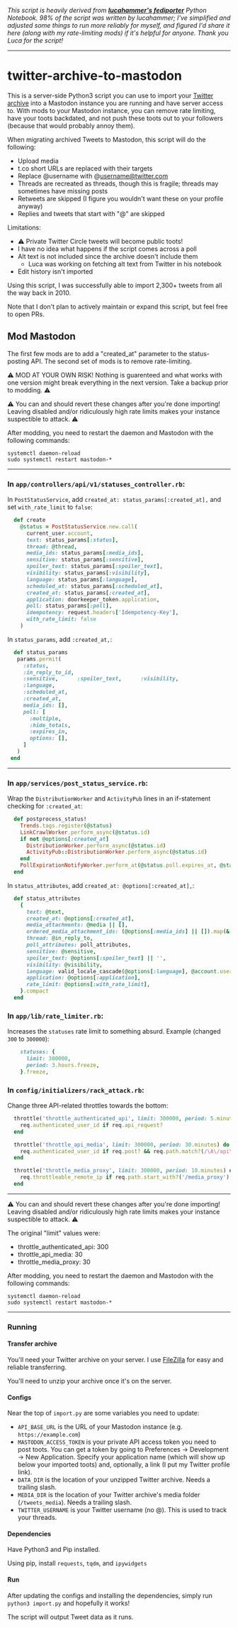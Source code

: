 *This script is heavily derived from **[lucahammer's fediporter](https://github.com/lucahammer/fediporter)** Python Notebook. 98% of the script was written by lucahammer; I've simplified and adjusted some things to run more reliably for myself, and figured I'd share it here (along with my rate-limiting mods) if it's helpful for anyone. Thank you Luca for the script!*

----

# twitter-archive-to-mastodon

This is a server-side Python3 script you can use to import your [Twitter archive](https://help.twitter.com/en/managing-your-account/how-to-download-your-twitter-archive) into a Mastodon instance you are running and have server access to. With mods to your Mastodon instance, you can remove rate limiting, have your toots backdated, and not push these toots out to your followers (because that would probably annoy them).

When migrating archived Tweets to Mastodon, this script will do the following:
* Upload media
* t.co short URLs are replaced with their targets
* Replace @username with @username@twitter.com
* Threads are recreated as threads, though this is fragile; threads may sometimes have missing posts
* Retweets are skipped (I figure you wouldn't want these on your profile anyway)
* Replies and tweets that start with "@" are skipped

Limitations:
* ⚠️ Private Twitter Circle tweets will become public toots!
* I have no idea what happens if the script comes across a poll
* Alt text is not included since the archive doesn't include them
  * Luca was working on fetching alt text from Twitter in his notebook
* Edit history isn't imported

Using this script, I was successfully able to import 2,300+ tweets from all the way back in 2010.

Note that I don't plan to actively maintain or expand this script, but feel free to open PRs.

## Mod Mastodon

The first few mods are to add a "created_at" parameter to the status-posting API. The second set of mods is to remove rate-limiting.

⚠️ MOD AT YOUR OWN RISK! Nothing is guarenteed and what works with one version might break everything in the next version. Take a backup prior to modding. ⚠️

⚠️ You can and should revert these changes after you're done importing! Leaving disabled and/or ridiculously high rate limits makes your instance suspectible to attack. ⚠️

After modding, you need to restart the daemon and Mastodon with the following commands:
```
systemctl daemon-reload
sudo systemctl restart mastodon-*
```

----

### In `app/controllers/api/v1/statuses_controller.rb`:

In `PostStatusService`, add `created_at: status_params[:created_at],` and set `with_rate_limit` to `false`:
```rb
  def create
    @status = PostStatusService.new.call(
      current_user.account,
      text: status_params[:status],
      thread: @thread,
      media_ids: status_params[:media_ids],
      sensitive: status_params[:sensitive],
      spoiler_text: status_params[:spoiler_text],
      visibility: status_params[:visibility],
      language: status_params[:language],
      scheduled_at: status_params[:scheduled_at],
      created_at: status_params[:created_at],
      application: doorkeeper_token.application,
      poll: status_params[:poll],
      idempotency: request.headers['Idempotency-Key'],
      with_rate_limit: false
    )
```
 
In `status_params`, add `:created_at,`:
 
 ```rb
   def status_params
    params.permit(
      :status,
      :in_reply_to_id,
      :sensitive,      :spoiler_text,      :visibility,
      :language,
      :scheduled_at,
      :created_at,
      media_ids: [],
      poll: [
        :multiple,
        :hide_totals,
        :expires_in,
        options: [],
      ]
    )
  end
```

----

### In `app/services/post_status_service.rb`:

Wrap the `DistributionWorker` and `ActivityPub` lines in an if-statement checking for `:created_at`:

```rb
  def postprocess_status!
    Trends.tags.register(@status)
    LinkCrawlWorker.perform_async(@status.id)
    if not @options[:created_at]
      DistributionWorker.perform_async(@status.id)
      ActivityPub::DistributionWorker.perform_async(@status.id)
    end
    PollExpirationNotifyWorker.perform_at(@status.poll.expires_at, @status.poll.id) if @status.poll
  end
```

In `status_attributes`, add `created_at: @options[:created_at],`:
```rb
  def status_attributes
    {
      text: @text,
      created_at: @options[:created_at],
      media_attachments: @media || [],
      ordered_media_attachment_ids: (@options[:media_ids] || []).map(&:to_i) & @media.map(&:id),
      thread: @in_reply_to,
      poll_attributes: poll_attributes,
      sensitive: @sensitive,
      spoiler_text: @options[:spoiler_text] || '',
      visibility: @visibility,
      language: valid_locale_cascade(@options[:language], @account.user&.preferred_posting_language, I18n.default_locale),
      application: @options[:application],
      rate_limit: @options[:with_rate_limit],
    }.compact
  end
```

### In `app/lib/rate_limiter.rb`:

Increases the `statuses` rate limit to something absurd. Example (changed `300` to `300000`):
```rb
    statuses: {
      limit: 300000,
      period: 3.hours.freeze,
    }.freeze,
```

### In `config/initializers/rack_attack.rb`:

Change three API-related throttles towards the bottom:
```rb
  throttle('throttle_authenticated_api', limit: 300000, period: 5.minutes) do |req|
    req.authenticated_user_id if req.api_request?
  end
```

```rb
  throttle('throttle_api_media', limit: 300000, period: 30.minutes) do |req|
    req.authenticated_user_id if req.post? && req.path.match?(/\A\/api\/v\d+\/media\z/i)
  end
```

```rb
  throttle('throttle_media_proxy', limit: 300000, period: 10.minutes) do |req|
    req.throttleable_remote_ip if req.path.start_with?('/media_proxy')
  end
```

----

⚠️ You can and should revert these changes after you're done importing! Leaving disabled and/or ridiculously high rate limits makes your instance suspectible to attack. ⚠️

The original "limit" values were:
* throttle_authenticated_api: 300
* throttle_api_media: 30
* throttle_media_proxy: 30

After modding, you need to restart the daemon and Mastodon with the following commands:
```
systemctl daemon-reload
sudo systemctl restart mastodon-*
```

----

### Running

#### Transfer archive
You'll need your Twitter archive on your server. I use [FileZilla](https://filezilla-project.org/) for easy and reliable transferring.

You'll need to unzip your archive once it's on the server.

#### Configs

Near the top of `import.py` are some variables you need to update:
* `API_BASE_URL` is the URL of your Mastodon instance (e.g. `https://example.com`)
* `MASTODON_ACCESS_TOKEN` is your private API access token you need to post toots. You can get a token by going to Preferences -> Development -> New Application. Specify your application name (which will show up below your imported toots) and, optionally, a link (I put my Twitter profile link).
* `DATA_DIR` is the location of your unzipped Twitter archive. Needs a trailing slash.
* `MEDIA_DIR` is the location of your Twitter archive's media folder (`/tweets_media`). Needs a trailing slash.
* `TWITTER_USERNAME` is your Twitter username (no @). This is used to track your threads.

#### Dependencies
Have Python3 and Pip installed.

Using pip, install `requests`, `tqdm`, and `ipywidgets`

#### Run
After updating the configs and installing the dependencies, simply run `python3 import.py` and hopefully it works!

The script will output Tweet data as it runs.
